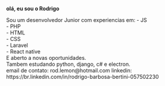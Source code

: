 <b>olá, eu sou o Rodrigo</b>
<p>
Sou um desenvolvedor Junior com experiencias em:
  - JS<br>
  - PHP<br>
  - HTML<br>
  - CSS<br>
  - Laravel<br>
  - React native<br>
E aberto a novas oportunidades.<br>
Tambem estudando python, django, c# e electron.<br>
email de contato: rod.lemon@hotmail.com
linkedin: https://br.linkedin.com/in/rodrigo-barbosa-bertini-057502230
</p>

